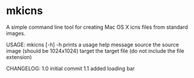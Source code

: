mkicns
======

A simple command line tool for creating Mac OS X icns files from standard images.

USAGE:
	mkicns [-h] <source> <target>
		-h	prints a usage help message
		source	the source image (should be 1024x1024)
		target	the target file (do not include the file extension)

CHANGELOG:
	1.0
		initial commit
	1.1
		added loading bar
